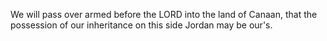 We will pass over armed before the LORD into the land of Canaan, that the possession of our inheritance on this side Jordan may be our's.
